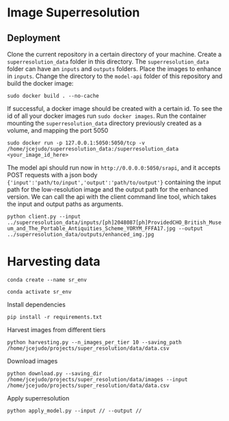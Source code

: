 # Image Superresolution

## Deployment

Clone the current repository in a certain directory of your machine. Create a `superresolution_data` folder in this directory. The `superresolution_data` folder can have an `inputs` and `outputs` folders. Place the images to enhance in `inputs`. Change the directory to the `model-api` folder of this repository and build the docker image:

`sudo docker build . --no-cache`

If successful, a docker image should be created with a certain id. To see the id of all your docker images run `sudo docker images`. Run the container mounting the `superresolution_data` directory previously created as a volume, and mapping the port 5050

`sudo docker run -p 127.0.0.1:5050:5050/tcp -v /home/jcejudo/superresolution_data:/superresolution_data <your_image_id_here>`

The model api should run now in `http://0.0.0.0:5050/srapi`, and it accepts POST requests with a json body `{'input':'path/to/input','output':'path/to/output'}` containing the input path for the low-resolution image and the output path for the enhanced version. We can call the api with the client command line tool, which takes the input and output paths as arguments. 

`python client.py --input ../superresolution_data/inputs/[ph]2048087[ph]ProvidedCHO_British_Museum_and_The_Portable_Antiquities_Scheme_YORYM_FFFA17.jpg --output ../superresolution_data/outputs/enhanced_img.jpg` 



# Harvesting data

`conda create --name sr_env`

`conda activate sr_env`

Install dependencies

`pip install -r requirements.txt`

Harvest images from different tiers

`python harvesting.py --n_images_per_tier 10 --saving_path /home/jcejudo/projects/super_resolution/data/data.csv`

Download images

`python download.py --saving_dir /home/jcejudo/projects/super_resolution/data/images --input /home/jcejudo/projects/super_resolution/data/data.csv`

Apply superresolution

`python apply_model.py --input // --output //`
